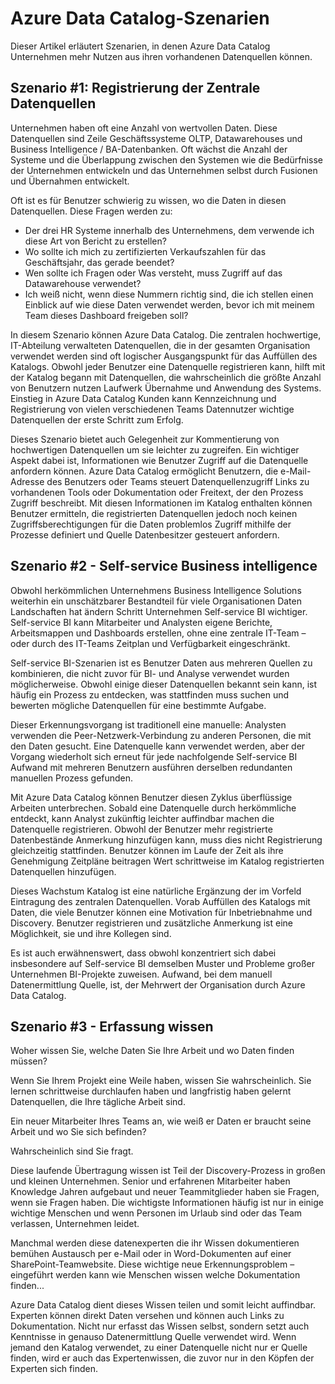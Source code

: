 <properties
   pageTitle="Azure Data Catalog-Szenarien | Microsoft Azure"
   description="Übersicht über häufige Szenarien Azure Data Catalog, einschließlich Registrierung und Entdeckung von hochwertigen Datenquellen aktivieren Self-service Business Intelligence und vorhandenes wissen über Prozesse und Daten erfassen."
   services="data-catalog"
   documentationCenter=""
   authors="steelanddata"
   manager="NA"
   editor=""
   tags=""/>
<tags
   ms.service="data-catalog"
   ms.devlang="NA"
   ms.topic="article"
   ms.tgt_pltfrm="NA"
   ms.workload="data-catalog"
   ms.date="10/03/2016"
   ms.author="maroche"/>


# <a name="azure-data-catalog-common-scenarios"></a>Azure Data Catalog-Szenarien

Dieser Artikel erläutert Szenarien, in denen Azure Data Catalog Unternehmen mehr Nutzen aus ihren vorhandenen Datenquellen können.

## <a name="scenario-1---registration-of-central-data-sources"></a>Szenario #1: Registrierung der Zentrale Datenquellen

Unternehmen haben oft eine Anzahl von wertvollen Daten. Diese Datenquellen sind Zeile Geschäftssysteme OLTP, Datawarehouses und Business Intelligence / BA-Datenbanken. Oft wächst die Anzahl der Systeme und die Überlappung zwischen den Systemen wie die Bedürfnisse der Unternehmen entwickeln und das Unternehmen selbst durch Fusionen und Übernahmen entwickelt.

Oft ist es für Benutzer schwierig zu wissen, wo die Daten in diesen Datenquellen. Diese Fragen werden zu:

- Der drei HR Systeme innerhalb des Unternehmens, dem verwende ich diese Art von Bericht zu erstellen?
- Wo sollte ich mich zu zertifizierten Verkaufszahlen für das Geschäftsjahr, das gerade beendet?
- Wen sollte ich Fragen oder Was versteht, muss Zugriff auf das Datawarehouse verwendet?
- Ich weiß nicht, wenn diese Nummern richtig sind, die ich stellen einen Einblick auf wie diese Daten verwendet werden, bevor ich mit meinem Team dieses Dashboard freigeben soll?

In diesem Szenario können Azure Data Catalog. Die zentralen hochwertige, IT-Abteilung verwalteten Datenquellen, die in der gesamten Organisation verwendet werden sind oft logischer Ausgangspunkt für das Auffüllen des Katalogs. Obwohl jeder Benutzer eine Datenquelle registrieren kann, hilft mit der Katalog begann mit Datenquellen, die wahrscheinlich die größte Anzahl von Benutzern nutzen Laufwerk Übernahme und Anwendung des Systems. Einstieg in Azure Data Catalog Kunden kann Kennzeichnung und Registrierung von vielen verschiedenen Teams Datennutzer wichtige Datenquellen der erste Schritt zum Erfolg.

Dieses Szenario bietet auch Gelegenheit zur Kommentierung von hochwertigen Datenquellen um sie leichter zu zugreifen. Ein wichtiger Aspekt dabei ist, Informationen wie Benutzer Zugriff auf die Datenquelle anfordern können. Azure Data Catalog ermöglicht Benutzern, die e-Mail-Adresse des Benutzers oder Teams steuert Datenquellenzugriff Links zu vorhandenen Tools oder Dokumentation oder Freitext, der den Prozess Zugriff beschreibt. Mit diesen Informationen im Katalog enthalten können Benutzer ermitteln, die registrierten Datenquellen jedoch noch keinen Zugriffsberechtigungen für die Daten problemlos Zugriff mithilfe der Prozesse definiert und Quelle Datenbesitzer gesteuert anfordern.

## <a name="scenario-2---self-service-business-intelligence"></a>Szenario #2 - Self-service Business intelligence

Obwohl herkömmlichen Unternehmens Business Intelligence Solutions weiterhin ein unschätzbarer Bestandteil für viele Organisationen Daten Landschaften hat ändern Schritt Unternehmen Self-service BI wichtiger. Self-service BI kann Mitarbeiter und Analysten eigene Berichte, Arbeitsmappen und Dashboards erstellen, ohne eine zentrale IT-Team – oder durch des IT-Teams Zeitplan und Verfügbarkeit eingeschränkt.

Self-service BI-Szenarien ist es Benutzer Daten aus mehreren Quellen zu kombinieren, die nicht zuvor für BI- und Analyse verwendet wurden möglicherweise. Obwohl einige dieser Datenquellen bekannt sein kann, ist häufig ein Prozess zu entdecken, was stattfinden muss suchen und bewerten mögliche Datenquellen für eine bestimmte Aufgabe.

Dieser Erkennungsvorgang ist traditionell eine manuelle: Analysten verwenden die Peer-Netzwerk-Verbindung zu anderen Personen, die mit den Daten gesucht. Eine Datenquelle kann verwendet werden, aber der Vorgang wiederholt sich erneut für jede nachfolgende Self-service BI Aufwand mit mehreren Benutzern ausführen derselben redundanten manuellen Prozess gefunden.

Mit Azure Data Catalog können Benutzer diesen Zyklus überflüssige Arbeiten unterbrechen. Sobald eine Datenquelle durch herkömmliche entdeckt, kann Analyst zukünftig leichter auffindbar machen die Datenquelle registrieren. Obwohl der Benutzer mehr registrierte Datenbestände Anmerkung hinzufügen kann, muss dies nicht Registrierung gleichzeitig stattfinden. Benutzer können im Laufe der Zeit als ihre Genehmigung Zeitpläne beitragen Wert schrittweise im Katalog registrierten Datenquellen hinzufügen.

Dieses Wachstum Katalog ist eine natürliche Ergänzung der im Vorfeld Eintragung des zentralen Datenquellen. Vorab Auffüllen des Katalogs mit Daten, die viele Benutzer können eine Motivation für Inbetriebnahme und Discovery. Benutzer registrieren und zusätzliche Anmerkung ist eine Möglichkeit, sie und ihre Kollegen sind.

Es ist auch erwähnenswert, dass obwohl konzentriert sich dabei insbesondere auf Self-service BI demselben Muster und Probleme großer Unternehmen BI-Projekte zuweisen. Aufwand, bei dem manuell Datenermittlung Quelle, ist, der Mehrwert der Organisation durch Azure Data Catalog.

## <a name="scenario-3---capturing-tribal-knowledge"></a>Szenario #3 - Erfassung wissen

Woher wissen Sie, welche Daten Sie Ihre Arbeit und wo Daten finden müssen?

Wenn Sie Ihrem Projekt eine Weile haben, wissen Sie wahrscheinlich. Sie lernen schrittweise durchlaufen haben und langfristig haben gelernt Datenquellen, die Ihre tägliche Arbeit sind.

Ein neuer Mitarbeiter Ihres Teams an, wie weiß er Daten er braucht seine Arbeit und wo Sie sich befinden?

Wahrscheinlich sind Sie fragt.

Diese laufende Übertragung wissen ist Teil der Discovery-Prozess in großen und kleinen Unternehmen. Senior und erfahrenen Mitarbeiter haben Knowledge Jahren aufgebaut und neuer Teammitglieder haben sie Fragen, wenn sie Fragen haben. Die wichtigste Informationen häufig ist nur in einige wichtige Menschen und wenn Personen im Urlaub sind oder das Team verlassen, Unternehmen leidet.

Manchmal werden diese datenexperten die ihr Wissen dokumentieren bemühen Austausch per e-Mail oder in Word-Dokumenten auf einer SharePoint-Teamwebsite. Diese wichtige neue Erkennungsproblem – eingeführt werden kann wie Menschen wissen welche Dokumentation finden...

Azure Data Catalog dient dieses Wissen teilen und somit leicht auffindbar. Experten können direkt Daten versehen und können auch Links zu Dokumentation. Nicht nur erfasst das Wissen selbst, sondern setzt auch Kenntnisse in genauso Datenermittlung Quelle verwendet wird. Wenn jemand den Katalog verwendet, zu einer Datenquelle nicht nur er Quelle finden, wird er auch das Expertenwissen, die zuvor nur in den Köpfen der Experten sich finden.
